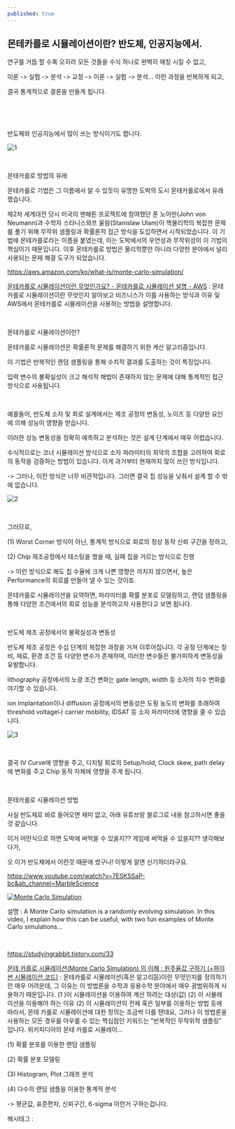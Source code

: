 ```yaml
---
published: true
---
```

## 몬테카를로 시뮬레이션이란? 반도체, 인공지능에서.

연구를 거듭 할 수록 오히려 모든 것들을 수식 하나로 완벽히 매칭 시킬 수 없고,

이론 -> 실험 -> 분석 -> 교정 -> 이론 -> 실험 -> 분석... 이런 과정을 반복하게 되고,

결국 통계적으로 결론을 만들게 됩니다.

​

​

반도체와 인공지능에서 많이 쓰는 방식이기도 합니다.

![1](/asset/img/223454234837/1.png)

​

몬테카를로 방법의 유래

몬테카를로 기법은 그 이름에서 알 수 있듯이 유명한 도박의 도시 몬테카를로에서 유래했습니다.

제2차 세계대전 당시 미국의 맨해튼 프로젝트에 참여했던 폰 노이만(John von Neumann)과 수학자 스타니스와프 울람(Stanislaw Ulam)이 핵물리학의 복잡한 문제를 풀기 위해 무작위 샘플링과 확률론적 접근 방식을 도입하면서 시작되었습니다. 이 기법에 몬테카를로라는 이름을 붙였는데, 이는 도박에서의 우연성과 무작위성이 이 기법의 핵심이기 때문입니다. 이후 몬테카를로 방법은 물리학뿐만 아니라 다양한 분야에서 널리 사용되는 문제 해결 도구가 되었습니다.

https://aws.amazon.com/ko/what-is/monte-carlo-simulation/

[몬테카를로 시뮬레이션이란 무엇인가요? - 몬테카를로 시뮬레이션 설명 - AWS](https://aws.amazon.com/ko/what-is/monte-carlo-simulation/) : 몬테카를로 시뮬레이션이란 무엇인지 알아보고 비즈니스가 이를 사용하는 방식과 이유 및 AWS에서 몬테카를로 시뮬레이션을 사용하는 방법을 설명합니다.

​

몬테카를로 시뮬레이션이란?

몬테카를로 시뮬레이션은 확률론적 문제를 해결하기 위한 계산 알고리즘입니다.

이 기법은 반복적인 랜덤 샘플링을 통해 수치적 결과를 도출하는 것이 특징입니다.

입력 변수의 불확실성이 크고 해석적 해법이 존재하지 않는 문제에 대해 통계적인 접근 방식으로 사용됩니다.

​

예를들어, 반도체 소자 및 회로 설계에서는 제조 공정의 변동성, 노이즈 등 다양한 요인에 의해 성능이 영향을 받습니다.

이러한 성능 변동성을 정확히 예측하고 분석하는 것은 설계 단계에서 매우 어렵습니다.

수식적으로는 코너 시뮬레이션 방식으로 소자 파라미터의 최악의 조합을 고려하여 회로의 동작을 검증하는 방법이 있습니다. 이게 과거부터 현재까지 많이 쓰인 방식입니다.

-> 그러나, 이런 방식은 너무 비관적입니다. 그러면 결국 칩 성능을 낮춰서 설계 할 수 밖에 없습니다.

![2](/asset/img/223454234837/2.png)

​

그러므로,

(1) Worst Corner 방식이 아닌, 통계적 방식으로 회로의 정상 동작 신뢰 구간을 정하고,

(2) Chip 제조공정에서 테스팅을 했을 때, 실패 칩을 거르는 방식으로 진행

-> 이런 방식으로 해도 칩 수율에 크게 나쁜 영향은 끼치지 않으면서, 높은 Performance의 회로를 만들어 낼 수 있는 것이죠.

 

몬테카를로 시뮬레이션을 요약하면, 파라미터를 확률 분포로 모델링하고, 랜덤 샘플링을 통해 다양한 조건에서의 회로 성능을 분석하고자 사용한다고 보면 됩니다.

​

반도체 제조 공정에서의 불확실성과 변동성

반도체 제조 공정은 수십 단계의 복잡한 과정을 거쳐 이루어집니다. 각 공정 단계에는 장비, 재료, 환경 조건 등 다양한 변수가 존재하며, 이러한 변수들은 불가피하게 변동성을 유발합니다.

lithography 공정에서의 노광 조건 변화는 gate length, width 등 소자의 치수 변화를 야기할 수 있습니다.

ion implantation이나 diffusion 공정에서의 변동성은 도핑 농도의 변화를 초래하여 threshold voltage나 carrier mobility, IDSAT 등 소자 파라미터에 영향을 줄 수 있습니다.

![3](/asset/img/223454234837/3.png)

​

결국 IV Curve에 영향을 주고, 디지털 회로의 Setup/hold, Clock skew, path delay에 변화를 주고 Chip 동작 자체에 영향을 주게 됩니다.

​

몬테카를로 시뮬레이션 방법

사실 반도체로 바로 들어오면 재미 없고, 아래 유튜브랑 블로그로 내용 참고하시면 좋을 것 같습니다.

이거 어떤식으로 하면 도박에 써먹을 수 있을지?? 게임에 써먹을 수 있을지?? 생각해보다가,

오 이거 반도체에서 이런것 때문에 썼구나! 이렇게 알면 신기하더라구요.

https://www.youtube.com/watch?v=7ESK5SaP-bc&ab_channel=MarbleScience

[![Monte Carlo Simulation](https://i.ytimg.com/vi/7ESK5SaP-bc/hqdefault.jpg)](https://www.youtube.com/watch?v=7ESK5SaP-bc&ab_channel=MarbleScience)

설명 : A Monte Carlo simulation is a randomly evolving simulation. In this video, I explain how this can be useful, with two fun examples of Monte Carlo simulations...

​

https://studyingrabbit.tistory.com/33

[몬테 카를로 시뮬레이션(Monte Carlo Simulation) 의 이해 : 원주율값 구하기 (+파이썬 시뮬레이션 코드)](https://studyingrabbit.tistory.com/33) : 몬테카를로 시뮬레이션(혹은 알고리듬)이란 무엇인지를 정의하기란 매우 어려운데, 그 이유는 이 방법론을 수학과 응용수학 분야에서 매우 광범위하게 사용하기 때문입니다. (1 )이 시뮬레이션을 이용하여 계산 하려는 대상(값) (2) 이 시뮬레이션을 이용해야 하는 이유 (2) 이 시뮬레이션의 전체 혹은 일부를 이용하는 방법 등에 따라서, 몬테 카를로 시뮬레이션에 대한 정의는 조금씩 다를 텐데요, 그러나 이 방법론을 사용하는 모든 경우를 아우를 수 있는 핵심점인 키워드는 "반복적인 무작위적 샘플링" 입니다. 위키피디아의 몬테 카를로 시뮬레이...

(1) 확률 분포를 이용한 랜덤 샘플링

(2) 확률 분포 모델링

(3) Histogram, Plot 그래프 분석

(4) 다수의 랜덤 샘플을 이용한 통계적 분석

-> 평균값, 표준편차, 신뢰구간, 6-sigma 이런거 구하는겁니다.

 해시태그 : 